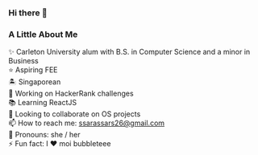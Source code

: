 ### Hi there 👋

### A Little About Me  

✨ Carleton University alum with B.S. in Computer Science and a minor in Business  
⭐ Aspiring FEE  
🏝️ Singaporean  
🔭 Working on HackerRank challenges  
📚 Learning ReactJS  
👯 Looking to collaborate on OS projects  
📫 How to reach me: ssarassars26@gmail.com  
🌈 Pronouns: she / her  
⚡ Fun fact: I ❤ moi bubbleteee 
